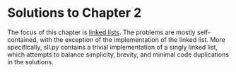 Solutions to Chapter 2
======================

The focus of this chapter is [linked lists](http://en.wikipedia.org/wiki/Linked_list).
The problems are mostly self-contained, with the exception of the implementation of the linked list.
More specifically, sll.py contains a trivial implementation of a singly linked list, which attempts to balance simplicity, brevity, and minimal code duplications in the solutions.
